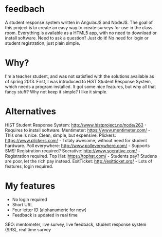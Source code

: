 feedbach
========

A student response system written in AngularJS and NodeJS. The goal of this project is to create an easy way to create surveys for use in the class room. Everything is available as a HTML5 app, with no need to download or install software. Need to ask a question? Just do it! No need for login or student registration, just plain simple.


Why?
====

I'm a teacher student, and was not satisfied with the solutions available as of spring 2013. First, I was introduced to HiST Student Response System, which needs a program installed. It got some nice features, but why all that fancy stuff? Why not keep it simple? I like it simple.


Alternatives
============
HiST Student Response System: http://www.histproject.no/node/263 - Requires to install software.
Mentimeter: https://www.mentimeter.com/ - This one is nice. Clean, simple, but expensive.
Plickers: https://www.plickers.com/ - Totaly awesome, without need for student hardware.
Poll everywhere: http://www.polleverywhere.com/ - Supports SMS! Registration required?
Socrative: http://www.socrative.com/ - Registration required.
Top Hat: https://tophat.com/ - Students pay? Studens are poor, let the rich pay instead.
ExitTicket: http://exitticket.org/ - Lots of features, login required.


My features
===========
* No login required
* Short URL
* Four letter ID (alphanumeric for now)
* Feedback is updated in real time



SEO: mentometer, live survey, live feedback, student response system (SRS), real time survey
